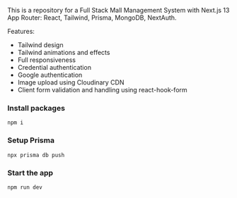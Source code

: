 This is a repository for a Full Stack Mall Management System with Next.js 13 App Router: React, Tailwind, Prisma, MongoDB, NextAuth.

Features:

- Tailwind design
- Tailwind animations and effects
- Full responsiveness
- Credential authentication
- Google authentication
- Image upload using Cloudinary CDN
- Client form validation and handling using react-hook-form

### Install packages

```shell
npm i
```

### Setup Prisma

```shell
npx prisma db push

```

### Start the app

```shell
npm run dev
```
